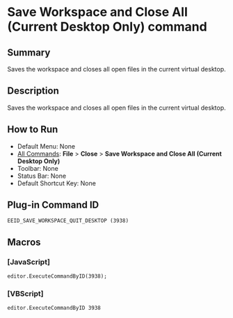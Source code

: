 # Save Workspace and Close All (Current Desktop Only) command

## Summary

Saves the workspace and closes all open files in the current virtual desktop.

## Description

Saves the workspace and closes all open files in the current virtual desktop.

## How to Run

- Default Menu: None
- [All Commands](../tools/all_commands): **File** \> **Close**
\> **Save Workspace and Close All (Current Desktop Only)**
- Toolbar: None
- Status Bar: None
- Default Shortcut Key: None

## Plug-in Command ID

```
EEID_SAVE_WORKSPACE_QUIT_DESKTOP (3938)```

## Macros

### \[JavaScript\]

```
editor.ExecuteCommandByID(3938);
```

### \[VBScript\]

```
editor.ExecuteCommandByID 3938
```
